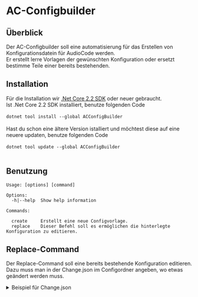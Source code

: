 # AC-Configbuilder

## Überblick
Der AC-Configbuilder soll eine automatisierung für das Erstellen von Konfigurationsdatein für AudioCode werden. <br>
Er erstellt lerre Vorlagen der gewünschten Konfiguration oder ersetzt bestimme Teile einer bereits bestehenden.

## Installation

Für die Installation wir [.Net Core 2.2 SDK](https://dotnet.microsoft.com/download) oder neuer gebraucht. <br>
Ist .Net Core 2.2 SDK installiert, benutze folgenden Code <br>
<br>
```dotnet tool install --global ACConfigBuilder``` <br>
<br>
Hast du schon eine ältere Version istalliert und möchtest diese auf eine neuere updaten, benutze folgenden Code <br>
<br>
```dotnet tool update --global ACConfigBuilder``` <br>
<br>

## Benutzung
```
Usage: [options] [command]

Options:
  -h|--help  Show help information

Commands:

  create     Erstellt eine neue Configvorlage.
  replace    Dieser Befehl soll es ermöglichen die hinterlegte Konfiguration zu editieren. 
```

## Replace-Command
Der Replace-Command soll eine bereits bestehende Konfiguration editieren. <br> 
Dazu muss man in der Change.json im Configordner angeben, wo etwas geändert werden muss.
<details close>
<summary>Beispiel für Change.json</summary>

```
{
    "configurenetwork": {
      "networkdev": [
        {
          "listid": <\value>,
          "vlan": "<\value>",
          "underlyingif": "<\value>",
          "Name" : "<\value>",
          "tag": "<\value>"
        }
      ],
      "interfacenetworkif":[
        {
          "listid": <\value>,
          "apptype": "<\value>",
          "ipaddress":"<\value>",
          "prefixlength": <\value>,
          "gateway": "<\value>",
          "Name": "<\value>",
          "underlyingdev": "<\value>"
        }
      ]
    },
    "configureviop":{
      "proxyset":[
        {
          "listid": <\value>,
          "proxyname": "<\value>",
          "proxyenablekeepalive": "<\value>",
          "srdname":"<\value>",
          "sbcipv4sipintname": "<\value>",
          "keepalivefailresp":"<\value>",
          "successdetectretries": <\vaule>,
          "successdetectint" : <\value>,
          "proxyredundancymode" : "<\value>",
          "isproxyhotswap": <\value>,
          "proxyloadbalancingmethod": <\value>,
          "minactiveservlb": <\value>
        }
      ],
      "proxyip":[
        {
          "ip": "<\value>",
          "proxyadress": "<\value>",
          "transporttype": "<\value>"
        }
      ]
    }
}
```  
ListId, beschreibt in diesem Kontext, den Wert, welcher nach ```network-dev``` , ```ìnterface network-if``` oder ```proxy-set``` kommen würde. <br>
Damit beschreibt ListId, welcher Abschnitt in der Konfiguration bearbeitet werden soll. <br>


## Options für die Commands
### Replace
Der Replace-Command hat eine zusätzliche Option. <br>
``` replace --path <path>```
Mit der Option ```--path <path>``` wird dauerhaft der Pfad, in welchem das Programm nach Konfigurationen zum überarbeiten sucht verädnert. <br>
Default ist der Wert auf den Samplesordner gelegt.

### Create
Der Create-Command hat mehrere zusätzliche Optionen. <br>
``` create --path <path>```
Mit der Option ```--path <path>``` wird der Pfad, welcher angibt wo die leere Konfiguration erstellt werden soll, für diese Ausführung verändert. <br>
<br>
``` create --networkdev <anzahl>```
Mit der Option ```--networkdev <anzahl>``` wird die Anzahl der network-dev Blöcken varriert, standartmäßig ist diese auf 1 gesetzt. <br>
<br>
``` create --interfacenetworkif <anzahl>```
Mit der Option ```--interfacenetworkif <anzahl>``` wird die Anzahl der interface network-if Blöcken varriert, standartmäßig ist diese auf 1 gesetzt. <br>
<br>
``` create --proxyset <anzahl>```
Mit der Option ```--proxyset <anzahl>``` wird die Anzahl der proxy-set Blöcken varriert, standartmäßig ist diese auf 1 gesetzt. <br>
<br>
``` create --proxyip <anzahl>```
Mit der Option ```--proxyip <anzahl>``` wird die Anzahl der proxy-ip Blöcken varriert, standartmäßig ist diese auf 1 gesetzt. <br>

### [Release Note](https://github.com/AC-Fernglas/AC-Configbuilder/blob/Ver.01/ReleaseNote.md)

Danke das du dir die Zeit genommen hast mich zu lesen. <br>
Habe einen schönen Tag :)
